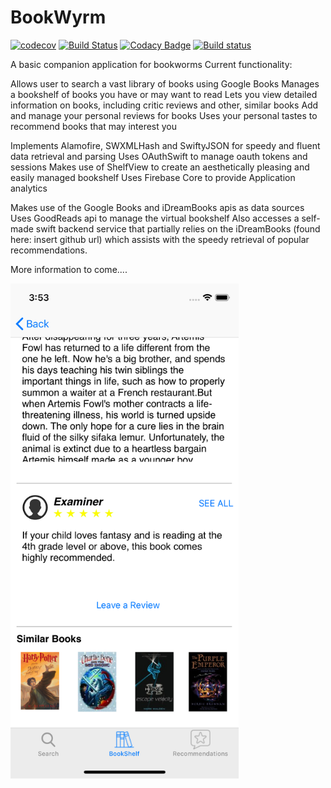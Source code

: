 # BookWyrm

[![codecov](https://codecov.io/gh/Zamo22/BookWyrm/branch/develop/graph/badge.svg)](https://codecov.io/gh/Zamo22/BookWyrm) [![Build Status](https://app.bitrise.io/app/df34b9a35b9f6f07/status.svg?token=a03LtFXbiPc4cR8VzDpqmw&branch=develop)](https://app.bitrise.io/app/df34b9a35b9f6f07) [![Codacy Badge](https://api.codacy.com/project/badge/Grade/649ba797436e45c397a22621559b5767)](https://app.codacy.com/app/Zamo22/BookWyrm?utm_source=github.com&utm_medium=referral&utm_content=Zamo22/BookWyrm&utm_campaign=Badge_Grade_Dashboard)
[![Build status](https://build.appcenter.ms/v0.1/apps/e566ce5e-8287-4093-b520-931906484da0/branches/develop/badge)](https://appcenter.ms)

A basic companion application for bookworms
Current functionality:

Allows user to search a vast library of books using Google Books
Manages a bookshelf of books you have or may want to read
Lets you view detailed information on books, including critic reviews and other, similar books
Add and manage your personal reviews for books
Uses your personal tastes to recommend books that may interest you

Implements Alamofire, SWXMLHash and SwiftyJSON for speedy and fluent data retrieval and parsing
Uses OAuthSwift to manage oauth tokens and sessions
Makes use of ShelfView to create an aesthetically pleasing and easily managed bookshelf
Uses Firebase Core to provide Application analytics

Makes use of the Google Books and iDreamBooks apis as data sources
Uses GoodReads api to manage the virtual bookshelf
Also accesses a self-made swift backend service that partially relies on the iDreamBooks (found here: insert github url) which assists with the speedy retrieval of popular recommendations.

More information to come....

<img src = "./Screenshots/Artemis Fowl Time Paradox Bottom Details Portrait.png" alt = "Error" width = "365" >

